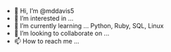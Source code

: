 - 👋 Hi, I’m @mddavis5
- 👀 I’m interested in ...
- 🌱 I’m currently learning ... Python, Ruby, SQL, Linux
- 💞️ I’m looking to collaborate on ...
- 📫 How to reach me ...

<!---
mddavis5/mddavis5 is a ✨ special ✨ repository because its `README.md` (this file) appears on your GitHub profile.
You can click the Preview link to take a look at your changes.
--->
